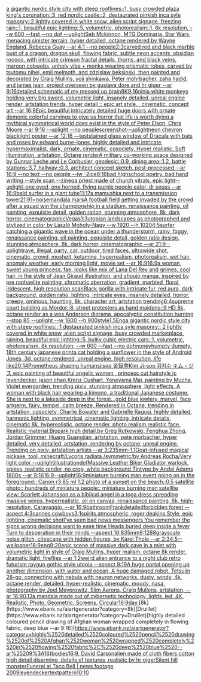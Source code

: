 [a gigantic nordic style city with steep rooflines::1, busy crowded plaza king's coronation::3, red nordic castle::2, destaurated pinkish inca syle masonry::2 lightly covered in white snow, alien script signage, freezing rain::1, beautiful epic lighting::5, volumetric, photorealism::1, 8k resolution, --w 600 --fast --no dof --uplight](https://www.ebank.nz/aiartgenerator?category=a%2520gigantic%2520nordic%2520style%2520city%2520with%2520steep%2520rooflines%3A%3A1%2C%2520busy%2520crowded%2520plaza%2520king%27s%2520coronation%3A%3A3%2C%2520red%2520nordic%2520castle%3A%3A2%2C%2520destaurated%2520pinkish%2520inca%2520syle%2520masonry%3A%3A2%2520lightly%2520covered%2520in%2520white%2520snow%2C%2520alien%2520script%2520signage%2C%2520freezing%2520rain%3A%3A1%2C%2520beautiful%2520epic%2520lighting%3A%3A5%2C%2520volumetric%2C%2520photorealism%3A%3A1%2C%25208k%2520resolution%2C%2520--w%2520600%2520--fast%2520--no%2520dof%2520--uplight)[Seb Mckinnon, MTG Dominaria, Star Wars, menacing sinister terrain, hyper detailed, octane rendered by Wayne England, Rebecca Guay --ar 4:1 --no people](https://www.ebank.nz/aiartgenerator?category=Seb%2520Mckinnon%2C%2520MTG%2520Dominaria%2C%2520Star%2520Wars%2C%2520menacing%2520sinister%2520terrain%2C%2520hyper%2520detailed%2C%2520octane%2520rendered%2520by%2520Wayne%2520England%2C%2520Rebecca%2520Guay%2520--ar%25204%3A1%2520--no%2520people)[2:3](https://www.ebank.nz/aiartgenerator?category=2%3A3)[carved red and black marble bust of a dragon, dragon skull, flowing fabric, subtle neon accents, obsidian rococo, with intricate crimson fractal details, thorns, and black veins, maroon cobwebs, unholy vibe + monks wearing prismatic robes, carved by tsutomu nihei, emil melmoth, and zdzislaw beksinski, then painted and decorated by Craig Mullins, yoji shinkawa, Peter mohrbacher, zaha hadid, and james jean, project overseen by gustave dore and hr giger --ar 9:16](https://www.ebank.nz/aiartgenerator?category=carved%2520red%2520and%2520black%2520marble%2520bust%2520of%2520a%2520dragon%2C%2520dragon%2520skull%2C%2520flowing%2520fabric%2C%2520subtle%2520neon%2520accents%2C%2520obsidian%2520rococo%2C%2520with%2520intricate%2520crimson%2520fractal%2520details%2C%2520thorns%2C%2520and%2520black%2520veins%2C%2520maroon%2520cobwebs%2C%2520unholy%2520vibe%2520%2B%2520monks%2520wearing%2520prismatic%2520robes%2C%2520carved%2520by%2520tsutomu%2520nihei%2C%2520emil%2520melmoth%2C%2520and%2520zdzislaw%2520beksinski%2C%2520then%2520painted%2520and%2520decorated%2520by%2520Craig%2520Mullins%2C%2520yoji%2520shinkawa%2C%2520Peter%2520mohrbacher%2C%2520zaha%2520hadid%2C%2520and%2520james%2520jean%2C%2520project%2520overseen%2520by%2520gustave%2520dore%2520and%2520hr%2520giger%2520--ar%25209%3A16)[detailed schematic of my messed up brain](https://www.ebank.nz/aiartgenerator?category=detailed%2520schematic%2520of%2520my%2520messed%2520up%2520brain)[8K](https://www.ebank.nz/aiartgenerator?category=8K)[9:16](https://www.ebank.nz/aiartgenerator?category=9%3A16)[ninja white monkeys holding very big sword, volumetric light, insanely detailed, unreal engine render, artstation trends, hyper detail :: epic art style. , cinematic, concept art --ar 16:9](https://www.ebank.nz/aiartgenerator?category=ninja%2520white%2520monkeys%2520holding%2520very%2520big%2520sword%2C%2520volumetric%2520light%2C%2520insanely%2520detailed%2C%2520unreal%2520engine%2520render%2C%2520artstation%2520trends%2C%2520hyper%2520detail%2520%3A%3A%2520epic%2520art%2520style.%2520%2C%2520cinematic%2C%2520concept%2520art%2520--ar%252016%3A9)[Epic beautiful intricately detailed huge doors with ornate demonic colorful carvings to give us horror that life is worth dying a mythical symmetrical world does exist in the style of Peter Elson, Chris Moore --ar 9:16 --uplight --no people](https://www.ebank.nz/aiartgenerator?category=Epic%2520beautiful%2520intricately%2520detailed%2520huge%2520doors%2520with%2520ornate%2520demonic%2520colorful%2520carvings%2520to%2520give%2520us%2520horror%2520that%2520life%2520is%2520worth%2520dying%2520a%2520mythical%2520symmetrical%2520world%2520does%2520exist%2520in%2520the%2520style%2520of%2520Peter%2520Elson%2C%2520Chris%2520Moore%2520--ar%25209%3A16%2520--uplight%2520--no%2520people)[screenshot](https://www.ebank.nz/aiartgenerator?category=screenshot)[--uplight](https://www.ebank.nz/aiartgenerator?category=--uplight)[neon chevron blacklight poster —ar 12:16 —test](https://www.ebank.nz/aiartgenerator?category=neon%2520chevron%2520blacklight%2520poster%2520%E2%80%94ar%252012%3A16%2520%E2%80%94test)[stained glass window of Dracula with bats and roses by edward burne-jones, highly detailed and intricate, hypermaximalist, dark, ornate, cinematic, cgsociety, Hyper realistic. Soft illumination. artstation, Octane render](https://www.ebank.nz/aiartgenerator?category=stained%2520glass%2520window%2520of%2520Dracula%2520with%2520bats%2520and%2520roses%2520by%2520edward%2520burne-jones%2C%2520highly%2520detailed%2520and%2520intricate%2C%2520hypermaximalist%2C%2520dark%2C%2520ornate%2C%2520cinematic%2C%2520cgsociety%2C%2520Hyper%2520realistic.%2520Soft%2520illumination.%2520artstation%2C%2520Octane%2520render)[A military co-working space designed by Gunnar Leche and Le Corbusier, geodesic::0.9, dining area::1.2, battle stations::3.7,  hallway::0.3, architect concept sketch, post-processed --ar 16:9 --no text --no people --iw -2](https://www.ebank.nz/aiartgenerator?category=A%2520military%2520co-working%2520space%2520designed%2520by%2520Gunnar%2520Leche%2520and%2520Le%2520Corbusier%2C%2520geodesic%3A%3A0.9%2C%2520dining%2520area%3A%3A1.2%2C%2520battle%2520stations%3A%3A3.7%2C%2520%2520hallway%3A%3A0.3%2C%2520architect%2520concept%2520sketch%2C%2520post-processed%2520--ar%252016%3A9%2520--no%2520text%2520--no%2520people%2520--iw%2520-2)[ice](https://www.ebank.nz/aiartgenerator?category=ice)[9:16](https://www.ebank.nz/aiartgenerator?category=9%3A16)[bad highschool poetry, bad hand writing --style scan --zineq](https://www.ebank.nz/aiartgenerator?category=bad%2520highschool%2520poetry%2C%2520bad%2520hand%2520writing%2520--style%2520scan%2520--zineq)[a priest made of church vitrals, epic light](https://www.ebank.nz/aiartgenerator?category=a%2520priest%2520made%2520of%2520church%2520vitrals%2C%2520epic%2520light)[--uplight](https://www.ebank.nz/aiartgenerator?category=--uplight)[-](https://www.ebank.nz/aiartgenerator?category=-)[one eyed, one horned, flying purple people eater, dr seuss --ar 16:9](https://www.ebank.nz/aiartgenerator?category=one%2520eyed%2C%2520one%2520horned%2C%2520flying%2520purple%2520people%2520eater%2C%2520dr%2520seuss%2520--ar%252016%3A9)[bald surfer in a giant tube](https://www.ebank.nz/aiartgenerator?category=bald%2520surfer%2520in%2520a%2520giant%2520tube)[11:17](https://www.ebank.nz/aiartgenerator?category=11%3A17)[a mamushka next to a transmission tower](https://www.ebank.nz/aiartgenerator?category=a%2520mamushka%2520next%2520to%2520a%2520transmission%2520tower)[21:9](https://www.ebank.nz/aiartgenerator?category=21%3A9)[1](https://www.ebank.nz/aiartgenerator?category=1)[<noise](https://www.ebank.nz/aiartgenerator?category=%3Cnoise)[mandala mars](https://www.ebank.nz/aiartgenerator?category=mandala%2520mars)[A football field getting invaded by the crowd after a squad win the championship in a stadium, renaissance painting, oil painting, exquisite detail, golden ration, stunning atmosphere, 8k, dark horror, cinematographic](https://www.ebank.nz/aiartgenerator?category=A%2520football%2520field%2520getting%2520invaded%2520by%2520the%2520crowd%2520after%2520a%2520squad%2520win%2520the%2520championship%2520in%2520a%2520stadium%2C%2520renaissance%2520painting%2C%2520oil%2520painting%2C%2520exquisite%2520detail%2C%2520golden%2520ration%2C%2520stunning%2520atmosphere%2C%25208k%2C%2520dark%2520horror%2C%2520cinematographic)[Vegas](https://www.ebank.nz/aiartgenerator?category=Vegas)[1:3](https://www.ebank.nz/aiartgenerator?category=1%3A3)[utopian landscapes as photographed and stylized in color by László Moholy-Nagy --w 1920 --h 1020](https://www.ebank.nz/aiartgenerator?category=utopian%2520landscapes%2520as%2520photographed%2520and%2520stylized%2520in%2520color%2520by%2520L%C3%A1szl%C3%B3%2520Moholy-Nagy%2520--w%25201920%2520--h%25201020)[4:5](https://www.ebank.nz/aiartgenerator?category=4%3A5)[surfer catching a gigantic wave in the ocean under a thunderstorm, rainy, foggy, renaissance painting, oil painting, exquisite detail, golden ratio design, stunning atmosphere, 8k, dark horror, cinematographic —ar 21:9](https://www.ebank.nz/aiartgenerator?category=surfer%2520catching%2520a%2520gigantic%2520wave%2520in%2520the%2520ocean%2520under%2520a%2520thunderstorm%2C%2520rainy%2C%2520foggy%2C%2520renaissance%2520painting%2C%2520oil%2520painting%2C%2520exquisite%2520detail%2C%2520golden%2520ratio%2520design%2C%2520stunning%2520atmosphere%2C%25208k%2C%2520dark%2520horror%2C%2520cinematographic%2520%E2%80%94ar%252021%3A9)[--uplight](https://www.ebank.nz/aiartgenerator?category=--uplight)[rave, illegal, party, car, outdoor, tired faces, ultrawide shot, cinematic, crowd, moshpit, ketamine, hyperrealism, photorealism, wet hair, anomaly weather, early morning light, movie set --ar 16:9](https://www.ebank.nz/aiartgenerator?category=rave%2C%2520illegal%2C%2520party%2C%2520car%2C%2520outdoor%2C%2520tired%2520faces%2C%2520ultrawide%2520shot%2C%2520cinematic%2C%2520crowd%2C%2520moshpit%2C%2520ketamine%2C%2520hyperrealism%2C%2520photorealism%2C%2520wet%2520hair%2C%2520anomaly%2520weather%2C%2520early%2520morning%2520light%2C%2520movie%2520set%2520--ar%252016%3A9)[16:9](https://www.ebank.nz/aiartgenerator?category=16%3A9)[a woman, sweet young princess, fae, looks like mix of Lana Del Rey and grimes, cool hair, in the style of Jean Giraud illustration, and shoujo manga, inspired by pre raphaelite painting, chromatic aberration, gradient, marbled, floral, iridescent, high resolution scan](https://www.ebank.nz/aiartgenerator?category=a%2520woman%2C%2520sweet%2520young%2520princess%2C%2520fae%2C%2520looks%2520like%2520mix%2520of%2520Lana%2520Del%2520Rey%2520and%2520grimes%2C%2520cool%2520hair%2C%2520in%2520the%2520style%2520of%2520Jean%2520Giraud%2520illustration%2C%2520and%2520shoujo%2520manga%2C%2520inspired%2520by%2520pre%2520raphaelite%2520painting%2C%2520chromatic%2520aberration%2C%2520gradient%2C%2520marbled%2C%2520floral%2C%2520iridescent%2C%2520high%2520resolution%2520scan)[Black gorilla with intricate fur, red aura, dark background, golden ratio, lighting, intricate eyes, insanely detailed, horror, creepy, ominous, haunting, 8k, character art, artstation trending](https://www.ebank.nz/aiartgenerator?category=Black%2520gorilla%2520with%2520intricate%2520fur%2C%2520red%2520aura%2C%2520dark%2520background%2C%2520golden%2520ratio%2C%2520lighting%2C%2520intricate%2520eyes%2C%2520insanely%2520detailed%2C%2520horror%2C%2520creepy%2C%2520ominous%2C%2520haunting%2C%25208k%2C%2520character%2520art%2C%2520artstation%2520trending)[6:4](https://www.ebank.nz/aiartgenerator?category=6%3A4)[supreme court building as Mordor::8, street protestors as hand maidens::9 HD 8k, octane render as a wes Anderson diorama, apocalyptic constitution burning --stop 85 --uplight --w 1600 --h 900](https://www.ebank.nz/aiartgenerator?category=supreme%2520court%2520building%2520as%2520Mordor%3A%3A8%2C%2520street%2520protestors%2520as%2520hand%2520maidens%3A%3A9%2520HD%25208k%2C%2520octane%2520render%2520as%2520a%2520wes%2520Anderson%2520diorama%2C%2520apocalyptic%2520constitution%2520burning%2520--stop%252085%2520--uplight%2520--w%25201600%2520--h%2520900)[style](https://www.ebank.nz/aiartgenerator?category=style)[1.5](https://www.ebank.nz/aiartgenerator?category=1.5)[Eng](https://www.ebank.nz/aiartgenerator?category=Eng)[a gigantic nordic style  city with steep rooflines:: 1 destaurated pinkish inca syle masonry:: 2 lightly covered in white snow, alien script signage, busy crowded marketplace, raining, beautiful epic lighting::5, bulky cubic electric cars::1, volumetric, photorealism, 8k resolution, --w 600 --fast --no dof](https://www.ebank.nz/aiartgenerator?category=a%2520gigantic%2520nordic%2520style%2520%2520city%2520with%2520steep%2520rooflines%3A%3A%25201%2520destaurated%2520pinkish%2520inca%2520syle%2520masonry%3A%3A%25202%2520lightly%2520covered%2520in%2520white%2520snow%2C%2520alien%2520script%2520signage%2C%2520busy%2520crowded%2520marketplace%2C%2520raining%2C%2520beautiful%2520epic%2520lighting%3A%3A5%2C%2520bulky%2520cubic%2520electric%2520cars%3A%3A1%2C%2520volumetric%2C%2520photorealism%2C%25208k%2520resolution%2C%2520--w%2520600%2520--fast%2520--no%2520dof)[money](https://www.ebank.nz/aiartgenerator?category=money)[humpty dumpty, 18th century japanese print](https://www.ebank.nz/aiartgenerator?category=humpty%2520dumpty%2C%252018th%2520century%2520japanese%2520print)[a cat holding a sunflower in the style of Android Jones, 3d, octane rendered, unreal engine, high resolution, life like](https://www.ebank.nz/aiartgenerator?category=a%2520cat%2520holding%2520a%2520sunflower%2520in%2520the%2520style%2520of%2520Android%2520Jones%2C%25203d%2C%2520octane%2520rendered%2C%2520unreal%2520engine%2C%2520high%2520resolution%2C%2520life%2520like)[20:14](https://www.ebank.nz/aiartgenerator?category=20%3A14)[Prometheus shaping humans](https://www.ebank.nz/aiartgenerator?category=Prometheus%2520shaping%2520humans)[jisoo 金智秀Kim Ji-soo 김지수 キム・ジス,epic painting of beautiful angelic women , princess cut hairstyle,jc leyendecker, jason chan,Krenz Cushart, Yoneyama Mai, painting by Mucha, Violet evergarden, trending pixiv, stunning atmosphere, light effects, A woman with black hair wearing a kimono, a traditional Japanese costume. She is next to a lakeside deep in the forest..,gold blue jewlery, marvel, face artgerm, fairy, tempel, calm breeze, Rendered in Octane, trending in artstation, cgsociety, Charlie Bowater and Gabrielle Ragusi, highly detailed, harmonic lighting, symmetrical, cinematic lighting, intricate details, cinematic 8k, hyperealistic, octane render, photo realism,realistic face, Realistic material,Biopark,high detail,by Greg Rutkowski, Fenghua Zhong, Jordan Grimmer, Huang Guangjian, artstation, pete morbacher, hyper detailed, very detailed, artstation, rendering by octane, unreal engine, Trending on pixiv, artstation artists --ar 3:2](https://www.ebank.nz/aiartgenerator?category=jisoo%2520%E9%87%91%E6%99%BA%E7%A7%80Kim%2520Ji-soo%2520%EA%B9%80%EC%A7%80%EC%88%98%2520%E3%82%AD%E3%83%A0%E3%83%BB%E3%82%B8%E3%82%B9%2Cepic%2520painting%2520of%2520beautiful%2520angelic%2520women%2520%2C%2520princess%2520cut%2520hairstyle%2Cjc%2520leyendecker%2C%2520jason%2520chan%2CKrenz%2520Cushart%2C%2520Yoneyama%2520Mai%2C%2520painting%2520by%2520Mucha%2C%2520Violet%2520evergarden%2C%2520trending%2520pixiv%2C%2520stunning%2520atmosphere%2C%2520light%2520effects%2C%2520A%2520woman%2520with%2520black%2520hair%2520wearing%2520a%2520kimono%2C%2520a%2520traditional%2520Japanese%2520costume.%2520She%2520is%2520next%2520to%2520a%2520lakeside%2520deep%2520in%2520the%2520forest..%2Cgold%2520blue%2520jewlery%2C%2520marvel%2C%2520face%2520artgerm%2C%2520fairy%2C%2520tempel%2C%2520calm%2520breeze%2C%2520Rendered%2520in%2520Octane%2C%2520trending%2520in%2520artstation%2C%2520cgsociety%2C%2520Charlie%2520Bowater%2520and%2520Gabrielle%2520Ragusi%2C%2520highly%2520detailed%2C%2520harmonic%2520lighting%2C%2520symmetrical%2C%2520cinematic%2520lighting%2C%2520intricate%2520details%2C%2520cinematic%25208k%2C%2520hyperealistic%2C%2520octane%2520render%2C%2520photo%2520realism%2Crealistic%2520face%2C%2520Realistic%2520material%2CBiopark%2Chigh%2520detail%2Cby%2520Greg%2520Rutkowski%2C%2520Fenghua%2520Zhong%2C%2520Jordan%2520Grimmer%2C%2520Huang%2520Guangjian%2C%2520artstation%2C%2520pete%2520morbacher%2C%2520hyper%2520detailed%2C%2520very%2520detailed%2C%2520artstation%2C%2520rendering%2520by%2520octane%2C%2520unreal%2520engine%2C%2520Trending%2520on%2520pixiv%2C%2520artstation%2520artists%2520--ar%25203%3A2)[35mm](https://www.ebank.nz/aiartgenerator?category=35mm)[-1.1](https://www.ebank.nz/aiartgenerator?category=-1.1)[Goat-infused magical pickaxe, tool, minecraft](https://www.ebank.nz/aiartgenerator?category=Goat-infused%2520magical%2520pickaxe%2C%2520tool%2C%2520minecraft)[/Lycoris radiata /symmetric/by Andreas Rocha/Very light color --uplight](https://www.ebank.nz/aiartgenerator?category=/Lycoris%2520radiata%2520/symmetric/by%2520Andreas%2520Rocha/Very%2520light%2520color%2520--uplight)[illustration](https://www.ebank.nz/aiartgenerator?category=illustration)[dof](https://www.ebank.nz/aiartgenerator?category=dof)[Massive Leather Biker Gladiator warlock, spikes, realistic render, no crop, white background Tintype by Andel Adams 1800s --ar 9:16](https://www.ebank.nz/aiartgenerator?category=Massive%2520Leather%2520Biker%2520Gladiator%2520warlock%2C%2520spikes%2C%2520realistic%2520render%2C%2520no%2520crop%2C%2520white%2520background%2520Tintype%2520by%2520Andel%2520Adams%25201800s%2520--ar%25209%3A16)[16:9](https://www.ebank.nz/aiartgenerator?category=16%3A9)[--uplight](https://www.ebank.nz/aiartgenerator?category=--uplight)[16:9](https://www.ebank.nz/aiartgenerator?category=16%3A9)[miniature burning man event going on in the foreground:: Canon r3 85 ml 1.2 photo of a sunset on the beach::0.5 satellite photo:: hundreds of miniature people:: miniature burning man satellite view::](https://www.ebank.nz/aiartgenerator?category=miniature%2520burning%2520man%2520event%2520going%2520on%2520in%2520the%2520foreground%3A%3A%2520Canon%2520r3%252085%2520ml%25201.2%2520photo%2520of%2520a%2520sunset%2520on%2520the%2520beach%3A%3A0.5%2520satellite%2520photo%3A%3A%2520hundreds%2520of%2520miniature%2520people%3A%3A%2520miniature%2520burning%2520man%2520satellite%2520view%3A%3A)[Scarlett Johansson as a biblical angel in a toga dress spreading massive wings, hyperrealistic, oil on canvas, renaissance painting, 8k, high-resolution, Caravaggio, --ar 16:9](https://www.ebank.nz/aiartgenerator?category=Scarlett%2520Johansson%2520as%2520a%2520biblical%2520angel%2520in%2520a%2520toga%2520dress%2520spreading%2520massive%2520wings%2C%2520hyperrealistic%2C%2520oil%2520on%2520canvas%2C%2520renaissance%2520painting%2C%25208k%2C%2520high-resolution%2C%2520Caravaggio%2C%2520--ar%252016%3A9)[bathroom](https://www.ebank.nz/aiartgenerator?category=bathroom)[Frank](https://www.ebank.nz/aiartgenerator?category=Frank)[detailed](https://www.ebank.nz/aiartgenerator?category=detailed)[forbidden forest --aspect 4:3](https://www.ebank.nz/aiartgenerator?category=forbidden%2520forest%2520--aspect%25204%3A3)[cannes cowboys](https://www.ebank.nz/aiartgenerator?category=cannes%2520cowboys)[3:1](https://www.ebank.nz/aiartgenerator?category=3%3A1)[spirits,](https://www.ebank.nz/aiartgenerator?category=spirits%2C)[atmospheric, roger deakins Style, epic lighting, cinematic shotI've seen bad news messengers  You remember the signs wrong decisions  want to ease time Heads buried deep inside a fever Turn to desperation in their minds --aspect 16:8](https://www.ebank.nz/aiartgenerator?category=atmospheric%2C%2520roger%2520deakins%2520Style%2C%2520epic%2520lighting%2C%2520cinematic%2520shotI%27ve%2520seen%2520bad%2520news%2520messengers%2520%2520You%2520remember%2520the%2520signs%2520wrong%2520decisions%2520%2520want%2520to%2520ease%2520time%2520Heads%2520buried%2520deep%2520inside%2520a%2520fever%2520Turn%2520to%2520desperation%2520in%2520their%2520minds%2520--aspect%252016%3A8)[35mm](https://www.ebank.nz/aiartgenerator?category=35mm)[9:12](https://www.ebank.nz/aiartgenerator?category=9%3A12)[88](https://www.ebank.nz/aiartgenerator?category=88)[grayscale noise glitch, cityscape with hidden figures, by Karel Thole --ar 2:3](https://www.ebank.nz/aiartgenerator?category=grayscale%2520noise%2520glitch%2C%2520cityscape%2520with%2520hidden%2520figures%2C%2520by%2520Karel%2520Thole%2520--ar%25202%3A3)[4:5](https://www.ebank.nz/aiartgenerator?category=4%3A5)[--wallpaper](https://www.ebank.nz/aiartgenerator?category=--wallpaper)[16:9](https://www.ebank.nz/aiartgenerator?category=16%3A9)[eng](https://www.ebank.nz/aiartgenerator?category=eng)[9:20](https://www.ebank.nz/aiartgenerator?category=9%3A20)[epic scene of massive dark cave in a mist with volumetric light in style of Craig Mullins, hyper realism, octane 8k render, dramatic light, fireflies --ar 1:2](https://www.ebank.nz/aiartgenerator?category=epic%2520scene%2520of%2520massive%2520dark%2520cave%2520in%2520a%2520mist%2520with%2520volumetric%2520light%2520in%2520style%2520of%2520Craig%2520Mullins%2C%2520hyper%2520realism%2C%2520octane%25208k%2520render%2C%2520dramatic%2520light%2C%2520fireflies%2520--ar%25201%3A2)[weird alien entrance to a night club retro futurism raygun gothic style utopia --aspect 9:19](https://www.ebank.nz/aiartgenerator?category=weird%2520alien%2520entrance%2520to%2520a%2520night%2520club%2520retro%2520futurism%2520raygun%2520gothic%2520style%2520utopia%2520--aspect%25209%3A19)[A huge portal opening up another dimension, with water and ocean, A huge damaged robot, Tetsujin 28-go, connecting with nebula with neuron networks,  dusty, windy, 4k, octane render, detailed, hyper-realistic, cinematic, moody, nasa, photography by Joel Meyerowitz, Slim Aarons, Craig Mullens, artstation, --ar 16:9](https://www.ebank.nz/aiartgenerator?category=A%2520huge%2520portal%2520opening%2520up%2520another%2520dimension%2C%2520with%2520water%2520and%2520ocean%2C%2520A%2520huge%2520damaged%2520robot%2C%2520Tetsujin%252028-go%2C%2520connecting%2520with%2520nebula%2520with%2520neuron%2520networks%2C%2520%2520dusty%2C%2520windy%2C%25204k%2C%2520octane%2520render%2C%2520detailed%2C%2520hyper-realistic%2C%2520cinematic%2C%2520moody%2C%2520nasa%2C%2520photography%2520by%2520Joel%2520Meyerowitz%2C%2520Slim%2520Aarons%2C%2520Craig%2520Mullens%2C%2520artstation%2C%2520--ar%252016%3A9)[0.13](https://www.ebank.nz/aiartgenerator?category=0.13)[a mandala made out of cybernetic technology, lights, led, 4K, Realistic, Photo, Geometric, Screens, Circular](https://www.ebank.nz/aiartgenerator?category=a%2520mandala%2520made%2520out%2520of%2520cybernetic%2520technology%2C%2520lights%2C%2520led%2C%25204K%2C%2520Realistic%2C%2520Photo%2C%2520Geometric%2C%2520Screens%2C%2520Circular)[16:9](https://www.ebank.nz/aiartgenerator?category=16%3A9)[day.](https://www.ebank.nz/aiartgenerator?category=day.)[8k](https://www.ebank.nz/aiartgenerator?category=8k)[Druillet](https://www.ebank.nz/aiartgenerator?category=Druillet)[highly detailed coloured pencil drawing of Afghan woman wrapped completely in flowing fabric, deep blue --ar 9:16](https://www.ebank.nz/aiartgenerator?category=highly%2520detailed%2520coloured%2520pencil%2520drawing%2520of%2520Afghan%2520woman%2520wrapped%2520completely%2520in%2520flowing%2520fabric%2C%2520deep%2520blue%2520--ar%25209%3A16)[bodies](https://www.ebank.nz/aiartgenerator?category=bodies)[16:9](https://www.ebank.nz/aiartgenerator?category=16%3A9)[<DUNK>, David Carson](https://www.ebank.nz/aiartgenerator?category=%3CDUNK%3E%2C%2520David%2520Carson)[alien made of cloth fibers cotton high detail disarming, details of textures, realistic,by hr giger](https://www.ebank.nz/aiartgenerator?category=alien%2520made%2520of%2520cloth%2520fibers%2520cotton%2520high%2520detail%2520disarming%2C%2520details%2520of%2520textures%2C%2520realistic%2Cby%2520hr%2520giger)[Silent hill monster](https://www.ebank.nz/aiartgenerator?category=Silent%2520hill%2520monster)[Funeral at Taco Bell | news footage 2009](https://www.ebank.nz/aiartgenerator?category=Funeral%2520at%2520Taco%2520Bell%2520%7C%2520news%2520footage%25202009)[leyendecker](https://www.ebank.nz/aiartgenerator?category=leyendecker)[text](https://www.ebank.nz/aiartgenerator?category=text)[pattern](https://www.ebank.nz/aiartgenerator?category=pattern)[10:10](https://www.ebank.nz/aiartgenerator?category=10%3A10)